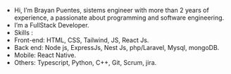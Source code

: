- Hi, I’m Brayan Puentes, sistems engineer with more than 2 years of experience, a passionate about programming and software engineering.
- I’m a FullStack Developer.
- Skills :
- Front-end: HTML, CSS, Tailwind, JS, React Js.
- Back end: Node js, ExpressJs, Nest Js, php/Laravel, Mysql, mongoDB.
- Mobile: React Native.
- Others: Typescript, Python, C++, Git, Scrum, jira. 

<!---
SMITH367/SMITH367 is a ✨ special ✨ repository because its `README.md` (this file) appears on your GitHub profile.
You can click the Preview link to take a look at your changes.
--->
